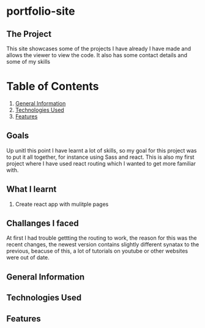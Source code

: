 # portfolio-site

## The Project
This site showcases some of the projects I have already I have made and allows the viewer to view the code. It also has some contact details and some of my skills 



# Table of Contents
1. [General Information](#example1)
2. [Technologies Used](#example2)
3. [Features](#third-example)






## Goals
Up unitl this point I have learnt a lot of skills, so my goal for this project was to put it all together, for instance using Sass and react. This is also my first project where I have used react routing which I wanted to get more familiar with. 

## What I learnt 
1) Create react app with mulitple pages 


## Challanges I faced 
At first I had trouble gettting the routing to work, the reason for this was the recent changes, the newest version contains slightly different synatax to the previous, beacuse of this, a lot of tutorials on youtube or other websites were out of date. 




## General Information
## Technologies Used
## Features
 

